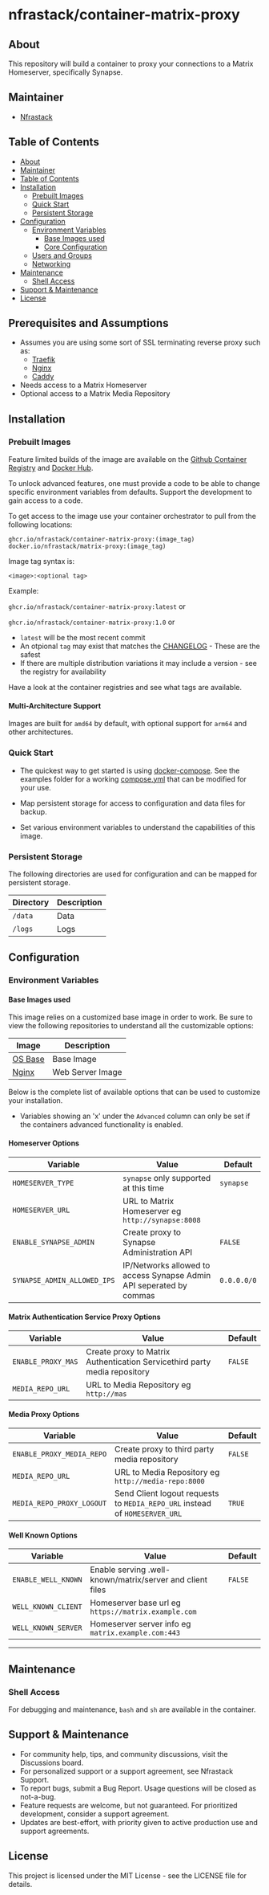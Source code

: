 # nfrastack/container-matrix-proxy

## About

This repository will build a container to proxy your connections to a Matrix Homeserver, specifically Synapse.

## Maintainer

* [Nfrastack](https://www.nfrastack.com)

## Table of Contents


* [About](#about)
* [Maintainer](#maintainer)
* [Table of Contents](#table-of-contents)
* [Installation](#installation)
  * [Prebuilt Images](#prebuilt-images)
  * [Quick Start](#quick-start)
  * [Persistent Storage](#persistent-storage)
* [Configuration](#configuration)
  * [Environment Variables](#environment-variables)
    * [Base Images used](#base-images-used)
    * [Core Configuration](#core-configuration)
  * [Users and Groups](#users-and-groups)
  * [Networking](#networking)
* [Maintenance](#maintenance)
  * [Shell Access](#shell-access)
* [Support & Maintenance](#support--maintenance)
* [License](#license)

## Prerequisites and Assumptions
*  Assumes you are using some sort of SSL terminating reverse proxy such as:
   *  [Traefik](https://github.com/nfrastack/container-traefik)
   *  [Nginx](https://github.com/jc21/nginx-proxy-manager)
   *  [Caddy](https://github.com/caddyserver/caddy)
*  Needs access to a Matrix Homeserver
*  Optional access to a Matrix Media Repository

## Installation

### Prebuilt Images

Feature limited builds of the image are available on the [Github Container Registry](https://github.com/nfrastack/container-matrix-proxy/pkgs/container/container-matrix-proxy) and [Docker Hub](https://hub.docker.com/r/nfrastack/matrix-proxy).

To unlock advanced features, one must provide a code to be able to change specific environment variables from defaults. Support the development to gain access to a code.

To get access to the image use your container orchestrator to pull from the following locations:

```
ghcr.io/nfrastack/container-matrix-proxy:(image_tag)
docker.io/nfrastack/matrix-proxy:(image_tag)
```

Image tag syntax is:

`<image>:<optional tag>`

Example:

`ghcr.io/nfrastack/container-matrix-proxy:latest` or

`ghcr.io/nfrastack/container-matrix-proxy:1.0` or

* `latest` will be the most recent commit
* An otpional `tag` may exist that matches the [CHANGELOG](CHANGELOG.md) - These are the safest
* If there are multiple distribution variations it may include a version - see the registry for availability

Have a look at the container registries and see what tags are available.

#### Multi-Architecture Support

Images are built for `amd64` by default, with optional support for `arm64` and other architectures.

### Quick Start

* The quickest way to get started is using [docker-compose](https://docs.docker.com/compose/). See the examples folder for a working [compose.yml](examples/compose.yml) that can be modified for your use.

* Map persistent storage for access to configuration and data files for backup.
* Set various environment variables to understand the capabilities of this image.

### Persistent Storage

The following directories are used for configuration and can be mapped for persistent storage.

| Directory | Description |
| --------- | ----------- |
| `/data`   | Data        |
| `/logs`   | Logs        |

## Configuration

### Environment Variables

#### Base Images used

This image relies on a customized base image in order to work.
Be sure to view the following repositories to understand all the customizable options:

| Image                                                   | Description      |
| ------------------------------------------------------- | ---------------- |
| [OS Base](https://github.com/nfrastack/container-base/) | Base Image       |
| [Nginx](https://github.com/nfrastack/container-nginx/)  | Web Server Image |

Below is the complete list of available options that can be used to customize your installation.

* Variables showing an 'x' under the `Advanced` column can only be set if the containers advanced functionality is enabled.

#### Homeserver Options

| Variable                    | Value                                                               | Default     |
| --------------------------- | ------------------------------------------------------------------- | ----------- |
| `HOMESERVER_TYPE`           | `synapse` only supported at this time                               | `synapse`   |
| `HOMESERVER_URL`            | URL to Matrix Homeserver eg `http://synapse:8008`                   |             |
| `ENABLE_SYNAPSE_ADMIN`      | Create proxy to Synapse Administration API                          | `FALSE`     |
| `SYNAPSE_ADMIN_ALLOWED_IPS` | IP/Networks allowed to access Synapse Admin API seperated by commas | `0.0.0.0/0` |

#### Matrix Authentication Service Proxy Options

| Variable           | Value                                                                     | Default |
| ------------------ | ------------------------------------------------------------------------- | ------- |
| `ENABLE_PROXY_MAS` | Create proxy to Matrix Authentication Servicethird party media repository | `FALSE` |
| `MEDIA_REPO_URL`   | URL to Media Repository eg `http://mas`                                   |         |

#### Media Proxy Options

| Variable                  | Value                                                                       | Default |
| ------------------------- | --------------------------------------------------------------------------- | ------- |
| `ENABLE_PROXY_MEDIA_REPO` | Create proxy to third party media repository                                | `FALSE` |
| `MEDIA_REPO_URL`          | URL to Media Repository eg `http://media-repo:8000`                         |         |
| `MEDIA_REPO_PROXY_LOGOUT` | Send Client logout requests to `MEDIA_REPO_URL` instead of `HOMESERVER_URL` | `TRUE`  |

#### Well Known Options

| Variable            | Value                                                     | Default |
| ------------------- | --------------------------------------------------------- | ------- |
| `ENABLE_WELL_KNOWN` | Enable serving .well-known/matrix/server and client files | `FALSE` |
| `WELL_KNOWN_CLIENT` | Homeserver base url eg `https://matrix.example.com`       |         |
| `WELL_KNOWN_SERVER` | Homeserver server info eg `matrix.example.com:443`        |         |

* * *

## Maintenance

### Shell Access

For debugging and maintenance, `bash` and `sh` are available in the container.

## Support & Maintenance

* For community help, tips, and community discussions, visit the Discussions board.
* For personalized support or a support agreement, see Nfrastack Support.
* To report bugs, submit a Bug Report. Usage questions will be closed as not-a-bug.
* Feature requests are welcome, but not guaranteed. For prioritized development, consider a support agreement.
* Updates are best-effort, with priority given to active production use and support agreements.

## License

This project is licensed under the MIT License - see the LICENSE file for details.
